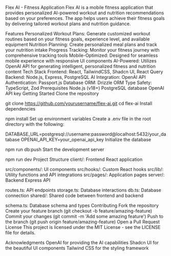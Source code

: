 Flex AI - Fitness Application
Flex AI is a mobile fitness application that provides personalized AI-powered workout and nutrition recommendations based on your preferences. The app helps users achieve their fitness goals by delivering tailored workout plans and nutrition guidance.

Features
Personalized Workout Plans: Generate customized workout routines based on your fitness goals, experience level, and available equipment
Nutrition Planning: Create personalized meal plans and track your nutrition intake
Progress Tracking: Monitor your fitness journey with comprehensive tracking tools
Mobile-Optimized: Designed for seamless mobile experience with responsive UI components
AI-Powered: Utilizes OpenAI API for generating intelligent, personalized fitness and nutrition content
Tech Stack
Frontend: React, TailwindCSS, Shadcn UI, React Query
Backend: Node.js, Express, PostgreSQL
AI Integration: OpenAI API
Authentication: Passport.js
Database ORM: Drizzle ORM
Type Safety: TypeScript, Zod
Prerequisites
Node.js (v18+)
PostgreSQL database
OpenAI API key
Getting Started
Clone the repository

git clone https://github.com/yourusername/flex-ai.git
cd flex-ai
Install dependencies

npm install
Set up environment variables Create a .env file in the root directory with the following:

DATABASE_URL=postgresql://username:password@localhost:5432/your_database
OPENAI_API_KEY=your_openai_api_key
Initialize the database

npm run db:push
Start the development server

npm run dev
Project Structure
client/: Frontend React application

src/components/: UI components
src/hooks/: Custom React hooks
src/lib/: Utility functions and API integrations
src/pages/: Application pages
server/: Backend Express API

routes.ts: API endpoints
storage.ts: Database interactions
db.ts: Database connection
shared/: Shared code between frontend and backend

schema.ts: Database schema and types
Contributing
Fork the repository
Create your feature branch (git checkout -b feature/amazing-feature)
Commit your changes (git commit -m 'Add some amazing feature')
Push to the branch (git push origin feature/amazing-feature)
Open a Pull Request
License
This project is licensed under the MIT License - see the LICENSE file for details.

Acknowledgments
OpenAI for providing the AI capabilities
Shadcn UI for the beautiful UI components
Tailwind CSS for the styling framework
